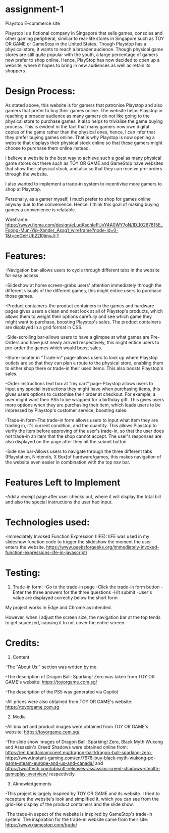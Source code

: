 # assignment-1
Playstop E-commerce site

Playstop is a fictional company in Singapore that sells games, consoles and other gaming peripheral, similiar to real-life stores in Singapore such as TOY OR GAME or GameStop in the United States. Though Playstop has a physical store, it wants to reach a broader audience. Though physical game stores are still quite popular with the youth, a large percentage of gamers now prefer to shop online. Hence, PlayStop has now decided to open up a website, where it hopes to bring in new audiences as well as retain its shoppers.

# Design Process:
As stated above, this website is for gamers that patronise Playstop and also gamers that prefer to buy their games online. The website helps Playstop in reaching a broader audience as many gamers do not like going to the physical store to purchase games, it also helps to trivialise the game buying process. This is evident in the fact that many gamers now own digital copies of the game rather than the physical ones, hence, I can infer that they prefer buying games online. That is why Playstop is now opening a website that displays their physical stock online so that these gamers might choose to purchase them online instead.

I believe a website is the best way to achieve such a goal as many physical game stores out there such as TOY OR GAME and GameStop have websites that show their physical stock, and also so that they can receive pre-orders through the website.

I also wanted to implement a trade-in system to incentivise more gamers to shop at Playstop.

Personally, as a gamer myself, I much prefer to shop for games online anyway due to the convenience. Hence, I think this goal of making buying games a convenience is relatable.

Wireframe:
https://www.figma.com/design/eLuqKschIeFUvY4A0WY7oN/ID_10267815E_Foong-Mun-Yip-Xander_Assg1_wireframe?node-id=0-1&t=ceGeHUb22I0jmxJi-1

# Features:
-Navigation bar-allows users to cycle through different tabs in the website for easy access

-Slideshow at home screen-grabs users' attention immediately through the different visuals of the different games, this might entice users to purchase those games. 


-Product containers-the product containers in the games and hardware pages gives users a clean and neat look at all of Playstop's products, which allows them to weight their options carefully and see which game they might want to purchase, boosting Playstop's sales. The product containers are displayed in a grid format in CSS.


-Side-scrolling bar-allows users to have a glimpse at what games are Pre-Orders and have just newly arrived respectively, this might entice users to pre-order the games which would boost sales.

-Store-locater in "Trade-in" page-allows users to look up where Playstop outlets are so that they can plan a route to the physical store, enabling them to either shop there or trade-in their used items. This also boosts Playstop's sales.

-Order instructions text box at "my cart" page-Playstop allows users to input any special instructions they might have when purchasing items, this gives users options to customise their order at checkout. For example, a user might want their PS5 to be wrapped for a birthday gift. This gives users more options when they are purchasing their item, which leads users to be impressed by Playstop's customer service, boosting sales.

-Trade-in form-The trade-in form allows users to input what item they are trading in, it's current condition, and the quantity. This allows Playstop to verify the item before approving of the user's trade-in, so that the user does not trade-in an item that the shop cannot accept. The user's responses are also displayed on the page after they hit the submit button.

-Side nav bar-Allows users to navigate through the three different tabs (Playstation, Nintendo, X Box)of hardware/games, this makes navigation of the website even easier in combination with the top nav bar.



# Features Left to Implement
-Add a receipt page after user checks out, where it will display the total bill and also the special instructions the user had input.


# Technologies used:
-Immediately Invoked Function Expression (IIFE): IIFE was used in my slideshow function code to trigger the slideshow the moment the user enters the website. https://www.geeksforgeeks.org/immediately-invoked-function-expressions-iife-in-javascript/

# Testing:

1. Trade-in form:
  -Go to the trade-in page
  -Click the trade-in form button
  -Enter the three answers for the three questions
  -Hit submit
  -User's value are displayed correctly below the short form

My project works in Edge and Chrome as intended. 

However, when I adjust the screen size, the navigation bar at the top tends to get squeezed, causing it to not cover the entire screen.

# Credits:

1. Content

-The "About Us:" section was written by me.

-The description of Dragon Ball: Sparking! Zero was taken from TOY OR GAME's website: https://toyorgame.com.sg/

-The description of the PS5 was generated via Copilot

-All prices were also obtained from TOY OR GAME's website: https://toyorgame.com.sg

2. Media

-All box art and product images were obtained from TOY OR GAME's website: https://toyorgame.com.sg/

-The slide show images of Dragon Ball: Sparking! Zero, Black Myth Wukong and Assassin's Creed Shadows were obtained online from: https://en.bandainamcoent.eu/dragon-ball/dragon-ball-sparking-zero, https://www.instant-gaming.com/en/7678-buy-black-myth-wukong-pc-game-steam-europe-and-us-and-canada/ and https://wccftech.com/ubisoft-releases-assassins-creed-shadows-stealth-gameplay-overview/ respectively.


3. Aknowledgements

-This project is largely inspired by TOY OR GAME and its website. I tried to recapture the website's look and simplified it, which you can see from the grid-like display of the product containers and the slide show. 

-The trade-in aspect of the website is inspired by GameStop's trade-in system. The inspiration for the trade-in website came from their site: https://www.gamestop.com/trade/




